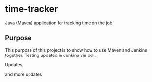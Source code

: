 # time-tracker
Java (Maven) application for tracking time on the job

## Purpose

This purpose of this project is to show how to use Maven and Jenkins together.
Testing updated in Jenkins via poll.

Updates, 

and more updates
